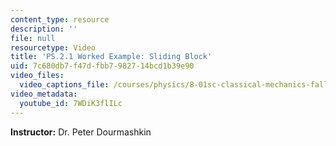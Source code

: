 ```yaml
---
content_type: resource
description: ''
file: null
resourcetype: Video
title: 'PS.2.1 Worked Example: Sliding Block'
uid: 7c680db7-f47d-fbb7-9827-14bcd1b39e90
video_files:
  video_captions_file: /courses/physics/8-01sc-classical-mechanics-fall-2016/week-2-newtons-laws/ps.2.1-worked-example-sliding-block/ps.2.1-worked-example-sliding-block/7WDiK3flILc.vtt
video_metadata:
  youtube_id: 7WDiK3flILc
---
```


**Instructor:** Dr. Peter Dourmashkin